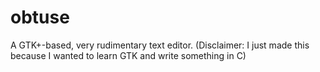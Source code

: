 # obtuse
A GTK+-based, very rudimentary text editor. (Disclaimer: I just made this because I wanted to learn GTK and write something in C)
